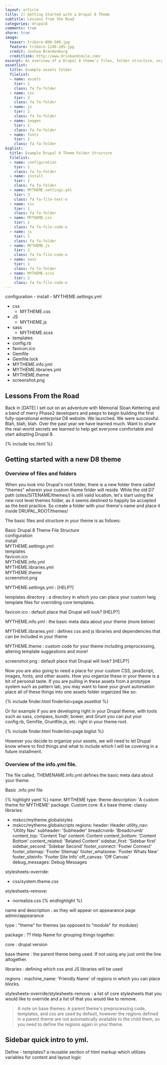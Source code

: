 ```yaml
---
layout: article
title: 2) Getting Started with a Drupal 8 Theme
subtitle: Lessons from the Road
categories: drupal8
comments: true
share: true
image:
  teaser: triboro-800-500.jpg
  feature: triboro-1140-285.jpg
  credit: Joshua Brandenburg
  creditlink: http://www.drinkandsmile.com/
excerpt: An overview of a Drupal 8 theme's files, folder structure, organization and info file.
assetlist:
  title: Example assets folder
  filelist:
  - name: assets
    tier: 1
    class: fa fa-folder
  - name: css
    tier: 2
    class: fa fa-folder
  - name: js
    tier: 2
    class: fa fa-folder
  - name: images
    tier: 2
    class: fa fa-folder
  - name: fonts
    tier: 2
    class: fa fa-folder
biglist:
  title: Example Drupal 8 Theme Folder Structure
  filelist:
  - name: configuration
    tier: 1
    class: fa fa-folder
  - name: install
    tier: 2
    class: fa fa-folder
  - name: MYTHEME.settings.yml
    tier: 3
    class: fa fa-file-text-o
  - name: css
    tier: 1
    class: fa fa-folder
  - name: MYTHEME.css
    tier: 2
    class: fa fa-file-code-o
  - name: js
    tier: 1
    class: fa fa-folder
  - name: MYTHEME.js
    tier: 2
    class: fa fa-file-code-o
  - name: sass
    tier: 1
    class: fa fa-folder
  - name: MYTHEME.scss
    tier: 2
    class: fa fa-file-code-o
---
```

configuration
	- install
		- MYTHEME.settings.yml
- css
	- MYTHEME.css
- JS
	- MYTHEME.js
- sass
	- MYTHEME.scss
- templates
- config.rb
- favicon.ico
- Gemfile
- Gemfile.lock
- MYTHEME.info.yml
- MYTHEME.libraries.yml
- MYTHEME.theme
- screenshot.png

## Lessons From the Road

Back in [DATE] I set out on an adventure with Memorial Sloan Kettering and a band of merry Phase2 developers and peeps to begin building the first fully-operational enterprise D8 website. We launched. We were successful. Blah, blah, blah. Over the past year we have learned much. Want to share the real-world secrets we learned to help get everyone comfortable and start adopting Drupal 8.

{% include toc.html %}

## Getting started with a new D8 theme

### Overview of files and folders

When you look into Drupal's root folder, there is a new folder there called "themes" wherein your custom theme folder will reside. While the old D7 path (sites/SITENAME/themes/) is still valid location, let's start using the new root level themes folder, as it seems destined to happily be accepted as the best practice. So create a folder with your theme's name and place it inside DRUPAL_ROOT/themes/

The basic files and structure in your theme is as follows:

<div class="finder-list">
  <div class="finder-list__title">Basic Drupal 8 Theme File Structure</div>
	<div class="finder-list__row odd tier-1"><i class="fa fa-folder"></i> configuration</div>
	<div class="finder-list__row even tier-2"><i class="fa fa-folder"></i> install</div>
	<div class="finder-list__row odd tier-3"><i class="fa fa-file-text-o"></i> MYTHEME.settings.yml</div>
	<div class="finder-list__row even tier-1"><i class="fa fa-folder"></i> templates</div>
	<div class="finder-list__row odd tier-1"><i class="fa fa-file-image-o"></i> favicon.ico</div>
	<div class="finder-list__row even tier-1"><i class="fa fa-file-text-o"></i> MYTHEME.info.yml</div>
	<div class="finder-list__row odd tier-1"><i class="fa fa-file-text-o"></i> MYTHEME.libraries.yml</div>
	<div class="finder-list__row even tier-1"><i class="fa fa-file-code-o"></i> MYTHEME.theme</div>
	<div class="finder-list__row odd tier-1"><i class="fa fa-file-image-o"></i> screenshot.png</div>
</div>

MYTHEME.settings.yml
: [HELP?]

templates directory
: a directory in which you can place your custom twig template files for overriding core templates.

favicon.ico
: default place that Drupal will look? [HELP?]

MYTHEME.info.yml
: the basic meta data about your theme (more below)

MYTHEME.libraries.yml
: defines css and js libraries and dependencies that can be included in your theme

MYTHEME.theme
: custom code for your theme including preprocessing, altering template suggestions and more!

screenshot.png
: default place that Drupal will look? [HELP?]

Now you are also going to need a place for your custom CSS, javaScript, images, fonts, and other assets. How you organize these in your theme is a bit of personal taste. If you are pulling in these assets from a prototype system such as pattern lab, you may want to have your grunt automation place all of these things into one assets folder organized like so:

{% include finder.html finderlist=page.assetlist %}

Or for example if you are developing right in your Drupal theme, with tools such as sass, compass, bundlr, bower, and Grunt you can put your config.rb, Gemfile, Gruntfile.js, etc. right in your theme root.

{% include finder.html finderlist=page.biglist %}

However you decide to organize your assets, we will need to let Drupal know where to find things and what to include which I will be covering in a future installment.

### Overview of the info.yml file.

The file called, THEMENAME.info.yml defines the basic meta data about your theme.

Basic .info.yml file

{% highlight yaml %}
name: MYTHEME
type: theme
description: 'A custom theme for MYTHEME'
package: Custom
core: 8.x
base theme: classy
libraries:
  - mskcc/mytheme.globalstyles
  - mskcc/mytheme.globalscripts
regions:
  header: Header
  utility_nav: 'Utility Nav'
  subheader: 'Subheader'
  breadcrumb: 'Breadcrumb'
  content_top: 'Content Top'
  content: Content
  content_bottom: 'Content Bottom'
  content_related: 'Related Content'
  sidebar_first: 'Sidebar first'
  sidebar_second: 'Sidebar Second'
  footer_connect: 'Footer Connect'
  footer_sitemap: 'Footer Sitemap'
  footer_whatsnew: 'Footer Whats New'
  footer_siteinfo: 'Footer Site Info'
  off_canvas: 'Off Canvas'
  debug_messages: Debug Messages

stylesheets-override:
  - css/system.theme.css

stylesheets-remove:
  - normalize.css
{% endhighlight %}


name and description
: as they will appear on appearance page admin/appearance

type
: "theme" for themes (as opposed to "module" for modules)

package
: ?? Help Name for grouping things together.

core
: drupal version

base theme
: the parent theme being used. If not using any just omit the line altogether.

libraries
: defining which css and JS libraries will be used

regions
: machine_name: 'Friendly Name' of regions in which you can place blocks.

stylesheets-override/stylesheets-remove
: a list of core stylesheets that you would like to override and a list of that you would like to remove.

> A note on base themes:
> A parent theme's preprocessing code, templates, and css are used by default, however the regions defined in a parent theme are not automatically available to the child them, so you need to define the regions again in your theme.

## Sidebar quick intro to yml.

Define - templates? a reusable section of html markup which utilizes variables for content and layout logic
